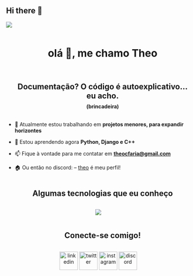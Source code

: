 ## Hi there 👋

<!--horizontal divider(gradiant)-->
<img src="https://user-images.githubusercontent.com/73097560/115834477-dbab4500-a447-11eb-908a-139a6edaec5c.gif">

<div id="user-content-toc">
  <ul align="center">
    <summary><h1 style="display: inline-block">olá 👋, me chamo Theo</h1></summary>
  </ul>
</div>

<!--h2 without bottom border-->
<div id="user-content-toc">
  <ul align="center">
    <summary><h2 style="display: inline-block">Documentação? O código é autoexplicativo... eu acho.</h2></summary>
    <h4 style="display: inline-block;margin-top: -10px;">(brincadeira)</h4>
  </ul>
</div>

<!--Intro start-->
- 🔭 Atualmente estou trabalhando em **projetos menores, para expandir horizontes**

- 🌱 Estou aprendendo agora **Python, Django e C++**

- 📫 Fique à vontade para me contatar em **theocfaria@gmail.com**

- 🏠 Ou então no discord: –  [theo](https://discordapp.com/users/397109855380307977) é meu perfil!
<!--Intro end-->

<!--h1 without bottom border-->
<div id="user-content-toc">
  <ul align="center">
    <summary><h2 style="display: inline-block">Algumas tecnologias que eu conheço</h2></summary>
  </ul>
</div>
<!--tech stack icons-->
<p align="center">
  <a href="https://skillicons.dev">
    <img src="https://skillicons.dev/icons?i=git,cpp,css,discord,github,html,py,vscode,&perline=14" />
  </a>
</p>

<!-- Connect with me -->
<!--h2 without bottom border-->
<div id="user-content-toc">
  <ul align="center">
    <summary><h2 style="display: inline-block">Conecte-se comigo!</h2></summary>
  </ul>
</div>

<!--icons and links-->
<p align="center">
<a href="https://www.linkedin.com/in/theo-faria-100009340/" target="blank"><img align="center" src="https://user-images.githubusercontent.com/88904952/234979284-68c11d7f-1acc-4f0c-ac78-044e1037d7b0.png" alt="linkedin" height="50" width="50" /></a>
<a href="https://x.com/theosieg" target="blank"><img align="center" src="https://imgs.search.brave.com/EeEkXcC7xhqVy5yXSkNuqW6tbYgf9JCSLbQZHDEB3_s/rs:fit:860:0:0:0/g:ce/aHR0cHM6Ly9zMi10/ZWNodHVkby5nbGJp/bWcuY29tL2Y1SzZG/WG5DbVpuUnZpajJT/TnNyWlNuOUlzbz0v/NjAweDAvZmlsdGVy/czpxdWFsaXR5KDcw/KS9odHRwczovL2ku/czMuZ2xiaW1nLmNv/bS92MS9BVVRIXzA4/ZmJmNDhiYzA1MjQ4/Nzc5NDNmZTg2ZTQz/MDg3ZTdhL2ludGVy/bmFsX3Bob3Rvcy9i/cy8yMDIzL2UvRC82/ZTI0dmJRU2FSQkcy/U2NJTktJUS9pbWFn/ZW0tNi5qcGc" alt="twitter" height="50" width="50" /></a> 
<a href="https://www.instagram.com/theofaria_/" target="blank"><img align="center" src="https://user-images.githubusercontent.com/88904952/234981169-2dd1e58f-4b7e-468c-8213-034ba62156c3.png" alt="instagram" height="50" width="50" /></a>
<a href="https://discordapp.com/users/397109855380307977" target="blank"><img align="center" src="https://user-images.githubusercontent.com/88904952/234982627-019fd336-6248-453c-9b05-97c13fd1d207.png" alt="discord" height="50" width="50" /></a>
</p>
